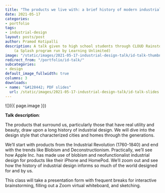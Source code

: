 ```yaml
---
title: "The products we live with: a brief history of modern industrial design"
date: 2021-05-17
categories:
- portfolio
tags:
- industrial-design
layout: posts/post
author: Pramod Kotipalli
description: A talk given to high school students through CLOUD Rainstorm
    (a Splash program run by Learning Unlimited)
image: "/static/images/2021-05-17-industrial-design-talk/id-talk-thumbnail.png"
redirect_from: "/portfolio/id-talk/"
subcategories:
- design
default_image_fullwidth: true
columns: 3
downloads:
- name: "&#128442; PDF slides"
  url: /static/images/2021-05-17-industrial-design-talk/id-talk-slides.pdf
---
```


![]({{ page.image }})

**Talk description**:

The products that surround us, particularly those that have real utility and 
beauty, draw upon a long history of industrial design. We will dive into the 
design style that characterized cities and homes through the generations. 

We’ll start with products from the Industrial Revolution (1760-1840) and end 
with the trends like Blobism and Deconstructionism. Practically, we’ll see how 
Apple Inc. has made use of blobism and neofunctionalist industrial design for 
products like their iPhone and HomePod. We’ll zoom out and see how the history 
of industrial design informs so much of the world designed for and by us.

This class will take a presentation form with frequent breaks for interactive 
brainstorming, filling out a Zoom virtual whiteboard, and sketching.